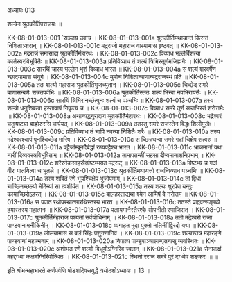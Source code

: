अध्यायः 013

शल्येन श्रुतकीर्तिपराजयः ॥

KK-08-01-013-001	`सञ्जय उवाच ।
KK-08-01-013-001a	श्रुतकीर्तिमथायान्तं किरन्तं निशिताञ्शरान् ।
KK-08-01-013-001c	मद्रराजो महाराज वारयामास हृष्टवत् ॥
KK-08-01-013-002a	मद्रराजं समासाद्य श्रुतकीर्तिर्महारथः ।
KK-08-01-013-002c	विव्याध भल्लैर्विंशत्या कार्तस्वरविभूषितैः ॥
KK-08-01-013-003a	प्रतिविव्याध तं शल्यं त्रिभिस्तूर्णमजिह्मगैः ।
KK-08-01-013-003c	सारथिं चास्य भल्लेन भृशं विव्याध भारत ॥
KK-08-01-013-004a	स शल्यं शरवर्षेण च्छादयामास संयुगे ।
KK-08-01-013-004c	मुमोच निशितान्बाणान्मद्रराजरथं प्रति ॥
KK-08-01-013-005a	ततः शल्यो महाराज श्रुतकीर्तिभुजच्युतान् ।
KK-08-01-013-005c	चिच्छेद समरे बाणासन्बणैः सन्नतपर्वभिः ॥
KK-08-01-013-006a	श्रुतकीर्तिस्ततः शल्यं भित्त्वा नवभिरायसैः ।
KK-08-01-013-006c	सारथिं त्रिभिरानर्च्छत्पुनः शल्यं च पञ्चभिः ॥
KK-08-01-013-007a	तस्य शल्यो धनुश्छित्त्वा हस्तावापं निकृत्य च ।
KK-08-01-013-007c	विव्याध समरे तूर्णं सप्तभिस्तं शरोत्तमैः ॥
KK-08-01-013-008a	अथान्यद्धनुरादाय श्रुतकीर्तिर्महारथः ।
KK-08-01-013-008c	भद्रेश्वरं चतुःषष्ट्या बाह्वोरुरसि चार्पयत् ॥
KK-08-01-013-009a	ततस्तु समरे राजंस्तेन विद्धः शिलीमुखैः ।
KK-08-01-013-009c	प्रतिविव्याध तं चापि नवत्या निशितैः शरैः ॥
KK-08-01-013-010a	तस्य मद्रेश्वरश्चापं पुनश्चिच्छेद मारिष ।
KK-08-01-013-010c	स च्छिन्नधन्वा समरे गदां चिक्षेप सत्वरः ॥
KK-08-01-013-011a	पट्टैर्जाम्बूनदैर्बद्धां रुप्यपट्टैश्च भारत ।
KK-08-01-013-011c	भ्राजमानां यथा नारीं दिव्यवस्त्रविभूषिताम् ॥
KK-08-01-013-012a	तामापतन्तीं सहसा दीप्यमानाशनिप्रभाम् ।
KK-08-01-013-012c	शरैरनेकसाहस्रैर्व्यष्टम्भयत मद्रराट् ॥
KK-08-01-013-013a	विष्टभ्य च गदां वीरः पातयित्वा च भूतले ।
KK-08-01-013-013c	श्रुतकीर्तिमथायत्तो राजन्विव्याध पञ्चभिः ॥
KK-08-01-013-014a	तस्य शक्तिं रणे भूयश्चिक्षेप भुजोपमाम् ।
KK-08-01-013-014c	तां द्विधा चाच्छिनच्छल्यो मेदिन्यां सा त्वशीर्यत ॥
KK-08-01-013-015a	तस्य शल्यः क्षुरप्रेण यन्तुः कायाच्छिरोऽहरत् ।
KK-08-01-013-015c	बालहस्ताद्यथा श्येन आमिषं वै नरोत्तम ॥
KK-08-01-013-016a	स पपात रथोपस्थात्सारथिस्तस्य भारत ।
KK-08-01-013-016c	ततस्ते प्राद्रवन्सङ्ख्ये हयास्तस्य महात्मनः ॥
KK-08-01-013-017a	पलायमानैस्तैरश्वैः सोपनीतो रणाजिरात् ।
KK-08-01-013-017c	श्रुतकीर्तिर्महाराज पश्यतां सर्वयोधिनाम् ॥
KK-08-01-013-018a	ततो मद्रेश्वरो राजा पाण्डवानामनीकिनीम् ।
KK-08-01-013-018c	व्यगाहत मुदा युक्तो नलिनीं द्विरदो यथा ॥
KK-08-01-013-019a	लोलयामास स बलं सिंहः पशुगणानिव ।
KK-08-01-013-019c	शल्यस्तत्र महारङ्गे पाण्डवानां महात्मनाम् ॥
KK-08-01-013-020a	निपात्य पाण्डुपाञ्चालान्पृतनासु व्यवस्थितः ।
KK-08-01-013-020c	अशोभत रणे शल्यो विधूमोऽग्निरिव ज्वलन् ॥
KK-08-01-013-021a	सेनाकक्षं महद्दग्ध्वा कक्षमग्निरिवोत्थितः ।
KK-08-01-013-021c	स्थितो रराज समरे पुरं दग्ध्वेव शङ्करः ॥ ॥

इति श्रीमन्महाभारते कर्णपर्वणि षोडशदिवसयुद्धे त्रयोदशोऽध्यायः ॥ 13 ॥

